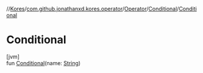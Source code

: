 //[Kores](../../../../index.md)/[com.github.jonathanxd.kores.operator](../../index.md)/[Operator](../index.md)/[Conditional](index.md)/[Conditional](-conditional.md)

# Conditional

[jvm]\
fun [Conditional](-conditional.md)(name: [String](https://kotlinlang.org/api/latest/jvm/stdlib/kotlin/-string/index.html))

